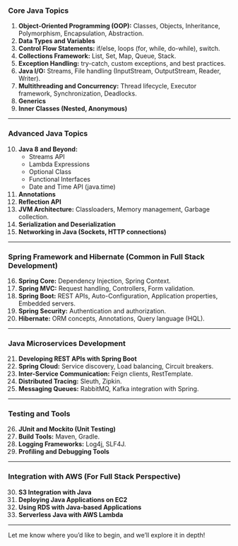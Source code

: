 
### **Core Java Topics**
1. **Object-Oriented Programming (OOP):** Classes, Objects, Inheritance, Polymorphism, Encapsulation, Abstraction.
2. **Data Types and Variables**
3. **Control Flow Statements:** if/else, loops (for, while, do-while), switch.
4. **Collections Framework:** List, Set, Map, Queue, Stack.
5. **Exception Handling:** try-catch, custom exceptions, and best practices.
6. **Java I/O:** Streams, File handling (InputStream, OutputStream, Reader, Writer).
7. **Multithreading and Concurrency:** Thread lifecycle, Executor framework, Synchronization, Deadlocks.
8. **Generics**
9. **Inner Classes (Nested, Anonymous)**

---

### **Advanced Java Topics**
10. **Java 8 and Beyond:**
    - Streams API
    - Lambda Expressions
    - Optional Class
    - Functional Interfaces
    - Date and Time API (java.time)
11. **Annotations**
12. **Reflection API**
13. **JVM Architecture:** Classloaders, Memory management, Garbage collection.
14. **Serialization and Deserialization**
15. **Networking in Java (Sockets, HTTP connections)**

---

### **Spring Framework and Hibernate (Common in Full Stack Development)**
16. **Spring Core:** Dependency Injection, Spring Context.
17. **Spring MVC:** Request handling, Controllers, Form validation.
18. **Spring Boot:** REST APIs, Auto-Configuration, Application properties, Embedded servers.
19. **Spring Security:** Authentication and authorization.
20. **Hibernate:** ORM concepts, Annotations, Query language (HQL).

---

### **Java Microservices Development**
21. **Developing REST APIs with Spring Boot**
22. **Spring Cloud:** Service discovery, Load balancing, Circuit breakers.
23. **Inter-Service Communication:** Feign clients, RestTemplate.
24. **Distributed Tracing:** Sleuth, Zipkin.
25. **Messaging Queues:** RabbitMQ, Kafka integration with Spring.

---

### **Testing and Tools**
26. **JUnit and Mockito (Unit Testing)**
27. **Build Tools:** Maven, Gradle.
28. **Logging Frameworks:** Log4j, SLF4J.
29. **Profiling and Debugging Tools**

---

### **Integration with AWS (For Full Stack Perspective)**
30. **S3 Integration with Java**
31. **Deploying Java Applications on EC2**
32. **Using RDS with Java-based Applications**
33. **Serverless Java with AWS Lambda**

---

Let me know where you’d like to begin, and we’ll explore it in depth!